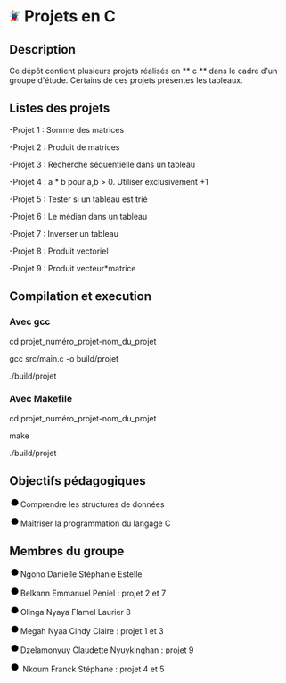 # <img src="./img/images.jpeg " width="20"> Projets en C 

## Description
Ce dépôt contient plusieurs projets réalisés en ** c ** dans le cadre d'un groupe d'étude.
Certains de ces projets présentes les tableaux.

## Listes des projets

-Projet 1 : Somme des matrices

-Projet 2 : Produit de matrices

-Projet 3 : Recherche séquentielle dans un tableau

-Projet 4 : a * b pour a,b > 0. Utiliser exclusivement +1

-Projet 5 : Tester si un tableau est trié

-Projet 6 : Le médian dans un tableau 

-Projet 7 : Inverser un tableau

-Projet 8 : Produit vectoriel

-Projet 9 : Produit vecteur*matrice

## Compilation et execution

### Avec gcc

cd projet_numéro_projet-nom_du_projet

gcc src/main.c -o build/projet

./build/projet

### Avec Makefile

cd projet_numéro_projet-nom_du_projet

make

./build/projet

## Objectifs pédagogiques

<img src="./img/Point_black.png " width="20">Comprendre les structures de données

<img src="./img/Point_black.png " width="20">Maîtriser la programmation du langage C

## Membres du groupe

<img src="./img/Point_black.png " width="20">Ngono Danielle Stéphanie Estelle

<img src="./img/Point_black.png " width="20">Belkann Emmanuel Peniel : projet 2 et 7

<img src="./img/Point_black.png " width="20">Olinga Nyaya Flamel Laurier 8

<img src="./img/Point_black.png " width="20">Megah Nyaa Cindy Claire : projet 1 et 3

<img src="./img/Point_black.png " width="20">Dzelamonyuy Claudette Nyuykinghan : projet 9

<img src="./img/Point_black.png " width="20"> Nkoum Franck Stéphane : projet 4 et 5

